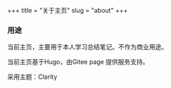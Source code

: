 +++
title = "关于主页"
slug = "about"
+++

### 用途
当前主页，主要用于本人学习总结笔记。不作为商业用途。

当前主页基于Hugo，由Gitee page 提供服务支持。

采用主题：Clarity


